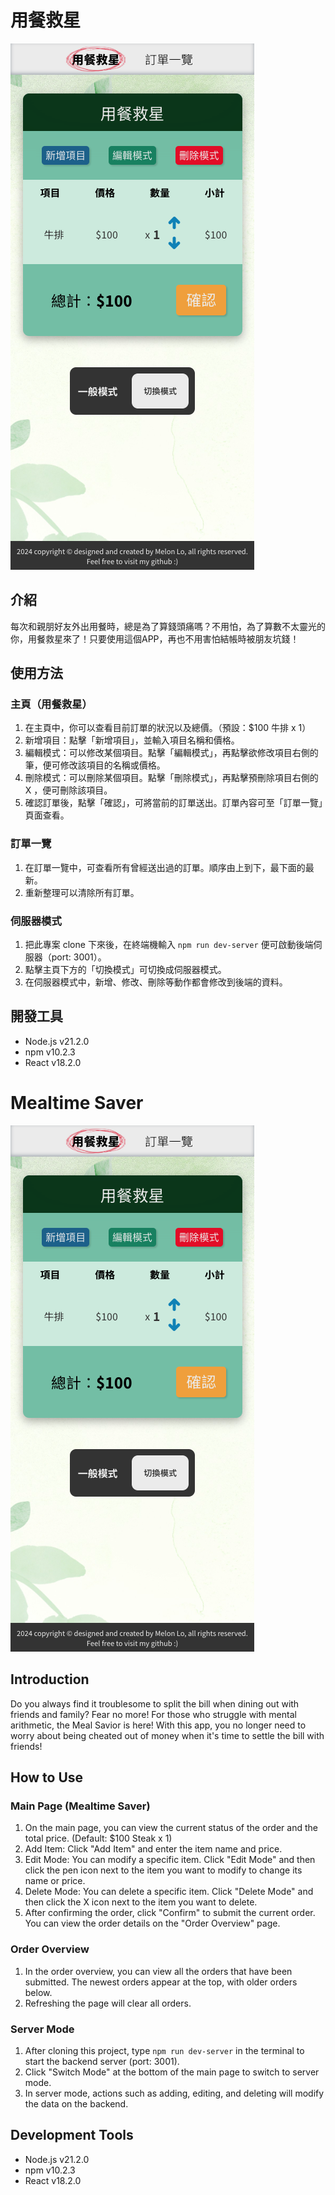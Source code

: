 # 用餐救星

![cover](./src/assets/readme/cover.png)

## 介紹

每次和親朋好友外出用餐時，總是為了算錢頭痛嗎？不用怕，為了算數不太靈光的你，用餐救星來了！只要使用這個APP，再也不用害怕結帳時被朋友坑錢！

## 使用方法

### 主頁（用餐救星）
1. 在主頁中，你可以查看目前訂單的狀況以及總價。（預設：$100 牛排 x 1）
2. 新增項目：點擊「新增項目」，並輸入項目名稱和價格。
3. 編輯模式：可以修改某個項目。點擊「編輯模式」，再點擊欲修改項目右側的筆，便可修改該項目的名稱或價格。
4. 刪除模式：可以刪除某個項目。點擊「刪除模式」，再點擊預刪除項目右側的 X ，便可刪除該項目。
5. 確認訂單後，點擊「確認」，可將當前的訂單送出。訂單內容可至「訂單一覽」頁面查看。

### 訂單一覽
1. 在訂單一覽中，可查看所有曾經送出過的訂單。順序由上到下，最下面的最新。
2. 重新整理可以清除所有訂單。

### 伺服器模式
1. 把此專案 clone 下來後，在終端機輸入 `npm run dev-server` 便可啟動後端伺服器（port: 3001）。
2. 點擊主頁下方的「切換模式」可切換成伺服器模式。
3. 在伺服器模式中，新增、修改、刪除等動作都會修改到後端的資料。

## 開發工具
* Node.js v21.2.0
* npm v10.2.3
* React v18.2.0


# Mealtime Saver
![cover](./src/assets/readme/cover.png)

## Introduction
Do you always find it troublesome to split the bill when dining out with friends and family? Fear no more! For those who struggle with mental arithmetic, the Meal Savior is here! With this app, you no longer need to worry about being cheated out of money when it's time to settle the bill with friends!

## How to Use
### Main Page (Mealtime Saver)
1. On the main page, you can view the current status of the order and the total price. (Default: $100 Steak x 1)
2. Add Item: Click "Add Item" and enter the item name and price.
3. Edit Mode: You can modify a specific item. Click "Edit Mode" and then click the pen icon next to the item you want to modify to change its name or price.
4. Delete Mode: You can delete a specific item. Click "Delete Mode" and then click the X icon next to the item you want to delete.
5. After confirming the order, click "Confirm" to submit the current order. You can view the order details on the "Order Overview" page.

### Order Overview
1. In the order overview, you can view all the orders that have been submitted. The newest orders appear at the top, with older orders below.
2. Refreshing the page will clear all orders.

### Server Mode
1. After cloning this project, type `npm run dev-server` in the terminal to start the backend server (port: 3001).
2. Click "Switch Mode" at the bottom of the main page to switch to server mode.
3. In server mode, actions such as adding, editing, and deleting will modify the data on the backend.

## Development Tools
* Node.js v21.2.0
* npm v10.2.3
* React v18.2.0